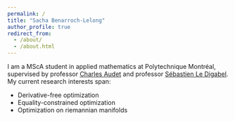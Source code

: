 ```yaml
---
permalink: /
title: "Sacha Benarroch-Lelong"
author_profile: true
redirect_from: 
  - /about/
  - /about.html
---
```

I am a MScA student in applied mathematics at Polytechnique Montréal, supervised by professor [Charles Audet](https://www.gerad.ca/Charles.Audet/index.html) and professor [Sébastien Le Digabel](https://www.gerad.ca/Sebastien.Le.Digabel/). My current research interests span:
- Derivative-free optimization
- Equality-constrained optimization
- Optimization on riemannian manifolds